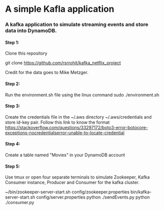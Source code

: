 # A simple Kafla application

### A kafka application to simulate streaming events and store data into DynamoDB.

#### Step 1:

Clone this repository

git clone https://github.com/rsrrohit/kafka_netflix_project

Credit for the data goes to Mike Metzger.

#### Step 2:

Run the environment.sh file using the linux command
sudo ./environment.sh

#### Step 3:

Create the credentials file in the ~/.aws directory
~/.aws/credentials and store id-key pair. Follow this link to know the format
https://stackoverflow.com/questions/33297172/boto3-error-botocore-exceptions-nocredentialserror-unable-to-locate-credential

#### Step 4:

Create a table named "Movies" in your DynamoDB account

#### Step 5:

Use tmux or open four separate terminals to simulate Zookeeper, Kafka Consumer instance, Producer and Consumer for the kafka cluster.

~/bin/zookeeper-server-start.sh config/zookeeper.properties
bin/kafka-server-start.sh config/server.properties
python ./sendEvents.py
python ./consumer.py

